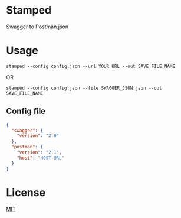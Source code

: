 # Stamped
Swagger to Postman.json

# Usage
```
stamped --config config.json --url YOUR_URL --out SAVE_FILE_NAME
```
OR
```
stamped --config config.json --file SWAGGER_JSON.json --out SAVE_FILE_NAME
```

## Config file
```json
{
  "swagger": {
    "version": "2.0"
  },
  "postman": {
    "version": "2.1",
    "host": "HOST-URL"
  }
}
```

# License
[MIT](./LICENSE)
